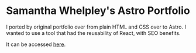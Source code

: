 # Samantha Whelpley's Astro Portfolio

I ported by original portfolio over from plain HTML and CSS over to Astro. I wanted to use a tool that had the reusability of React, with SEO benefits.

It can be accessed [here](https://www.samwhelpley.me).
